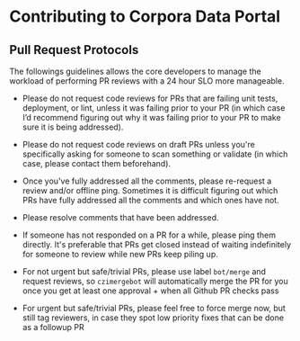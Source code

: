 # Contributing to Corpora Data Portal

## Pull Request Protocols

The followings guidelines allows the core developers to manage the workload of performing PR reviews with a 24 hour SLO more manageable.

- Please do not request code reviews for PRs that are failing unit tests, deployment, or lint, unless it was failing prior to your PR (in which case I’d recommend figuring out why it was failing prior to your PR to make sure it is being addressed).

- Please do not request code reviews on draft PRs unless you're specifically asking for someone to scan something or validate (in which case, please contact them beforehand).

- Once you've fully addressed all the comments, please re-request a review and/or offline ping. Sometimes it is difficult figuring out which PRs have fully addressed all the comments and which ones have not.

- Please resolve comments that have been addressed.

- If someone has not responded on a PR for a while, please ping them directly. It's preferable that PRs get closed instead of waiting indefinitely for someone to review while new PRs keep piling up.

- For not urgent but safe/trivial PRs, please use label `bot/merge` and request reviews, so `czimergebot` will automatically merge the PR for you once you get at least one approval + when all Github PR checks pass

- For urgent but safe/trivial PRs, please feel free to force merge now, but still tag reviewers, in case they spot low priority fixes that can be done as a followup PR
